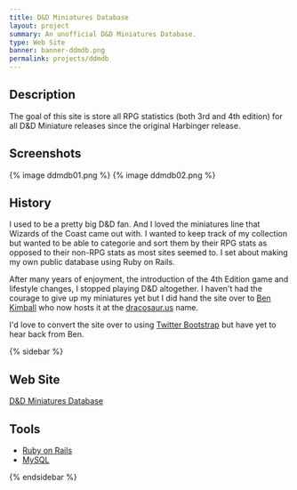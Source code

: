 ```yaml
---
title: D&D Miniatures Database
layout: project
summary: An unofficial D&D Miniatures Database.
type: Web Site
banner: banner-ddmdb.png
permalink: projects/ddmdb
---
```


## Description

The goal of this site is store all RPG statistics (both 3rd and 4th edition) for all D&D Miniature releases since the original Harbinger release.

## Screenshots

{% image ddmdb01.png %} {% image ddmdb02.png %}

## History

I used to be a pretty big D&D fan. And I loved the miniatures line that Wizards of the Coast came out with. I wanted to keep track of my collection but wanted to be able to categorie and sort them by their RPG stats as opposed to their non-RPG stats as most sites seemed to. I set about making my own public database using Ruby on Rails.

After many years of enjoyment, the introduction of the 4th Edition game and lifestyle changes, I stopped playing D&D altogether. I haven't had the courage to give up my miniatures yet but I did hand the site over to [Ben Kimball](http://benkimball.com/) who now hosts it at the [dracosaur.us](http://dracosaur.us/) name.

I'd love to convert the site over to using [Twitter Bootstrap](http://twitter.github.com/bootstrap/) but have yet to hear back from Ben.

{% sidebar %}

## Web Site

[D&D Miniatures Database](http://dracosaur.us/)

## Tools

- [Ruby on Rails](http://rubyonrails.org/)
- [MySQL](http://www.mysql.com/)

{% endsidebar %}

